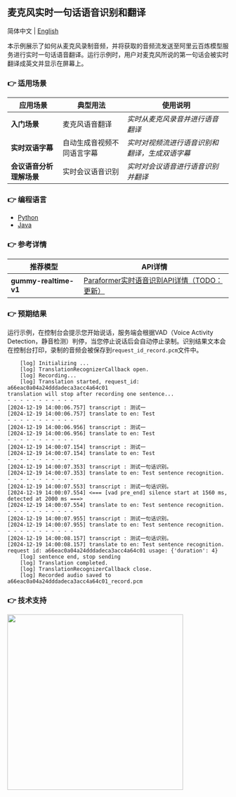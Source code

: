 [comment]: # (title and brief introduction of the sample)
## 麦克风实时一句话语音识别和翻译

简体中文 | [English](./README_EN.md)

本示例展示了如何从麦克风录制音频，并将获取的音频流发送至阿里云百炼模型服务进行实时一句话语音翻译。运行示例时，用户对麦克风所说的第一句话会被实时翻译成英文并显示在屏幕上。

[comment]: # (list of scenarios of the sample)
### :point_right: 适用场景

| 应用场景     | 典型用法 | 使用说明 |
|----------| ----- | ----- |
| **入门场景** | 麦克风语音翻译 | *实时从麦克风录音并进行语音翻译* |
| **实时双语字幕** | 自动生成音视频不同语言字幕 | *实时对视频流进行语音识别和翻译，生成双语字幕* |
| **会议语音分析理解场景** | 实时会议语音识别	 | *实时对会议语音进行语音识别并翻译* |

[comment]: # (supported programming languages of the sample)
### :point_right: 编程语言
- [Python](./python)
- [Java](./java)

[comment]: # (model and interface of the sample)
### :point_right: 参考详情

| 推荐模型 | API详情 |
| ----- | ----- |
| **gummy-realtime-v1** | [Paraformer实时语音识别API详情（TODO：更新）](https://help.aliyun.com/zh/model-studio/developer-reference/paraformer-real-time-speech-recognition-api) |

### :point_right: 预期结果

运行示例，在控制台会提示您开始说话，服务端会根据VAD（Voice Activity Detection，静音检测）判停，当您停止说话后会自动停止录制。识别结果文本会在控制台打印，录制的音频会被保存到`request_id_record.pcm`文件中。
```text
	[log] Initializing ...
	[log] TranslationRecognizerCallback open.
	[log] Recording...
	[log] Translation started, request_id: a66eac0a04a24dddadeca3acc4a64c01
translation will stop after recording one sentence...
- - - - - - - - - - -
[2024-12-19 14:00:06.757] transcript : 测试一
[2024-12-19 14:00:06.757] translate to en: Test
- - - - - - - - - - -
[2024-12-19 14:00:06.956] transcript : 测试一
[2024-12-19 14:00:06.956] translate to en: Test
- - - - - - - - - - -
[2024-12-19 14:00:07.154] transcript : 测试一
[2024-12-19 14:00:07.154] translate to en: Test
- - - - - - - - - - -
[2024-12-19 14:00:07.353] transcript : 测试一句话识别。
[2024-12-19 14:00:07.353] translate to en: Test sentence recognition.
- - - - - - - - - - -
[2024-12-19 14:00:07.553] transcript : 测试一句话识别。
[2024-12-19 14:00:07.554] <=== [vad pre_end] silence start at 1560 ms, detected at 2000 ms ===>
[2024-12-19 14:00:07.554] translate to en: Test sentence recognition.
- - - - - - - - - - -
[2024-12-19 14:00:07.955] transcript : 测试一句话识别。
[2024-12-19 14:00:07.955] translate to en: Test sentence recognition.
- - - - - - - - - - -
[2024-12-19 14:00:08.157] transcript : 测试一句话识别。
[2024-12-19 14:00:08.157] translate to en: Test sentence recognition.
request id: a66eac0a04a24dddadeca3acc4a64c01 usage: {'duration': 4}
	[log] sentence end, stop sending
	[log] Translation completed.
	[log] TranslationRecognizerCallback close.
    [log] Recorded audio saved to a66eac0a04a24dddadeca3acc4a64c01_record.pcm
```

[comment]: # (technical support of the sample)
### :point_right: 技术支持
<img src="https://dashscope.oss-cn-beijing.aliyuncs.com/samples/audio/group.png" width="400"/>

